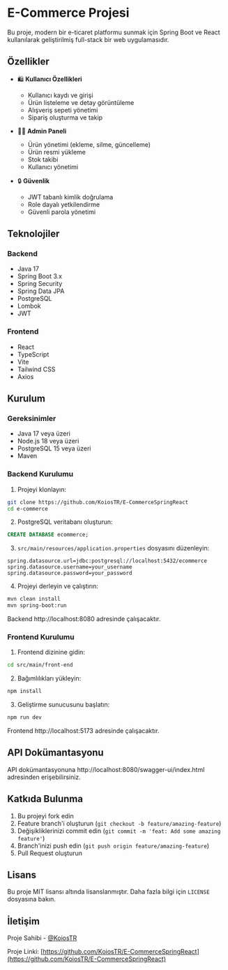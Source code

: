 # E-Commerce Projesi

Bu proje, modern bir e-ticaret platformu sunmak için Spring Boot ve React kullanılarak geliştirilmiş full-stack bir web uygulamasıdır.

## Özellikler

- 🛍️ **Kullanıcı Özellikleri**
  - Kullanıcı kaydı ve girişi
  - Ürün listeleme ve detay görüntüleme
  - Alışveriş sepeti yönetimi
  - Sipariş oluşturma ve takip

- 👨‍💼 **Admin Paneli**
  - Ürün yönetimi (ekleme, silme, güncelleme)
  - Ürün resmi yükleme
  - Stok takibi
  - Kullanıcı yönetimi

- 🔒 **Güvenlik**
  - JWT tabanlı kimlik doğrulama
  - Role dayalı yetkilendirme
  - Güvenli parola yönetimi

## Teknolojiler

### Backend
- Java 17
- Spring Boot 3.x
- Spring Security
- Spring Data JPA
- PostgreSQL
- Lombok
- JWT

### Frontend
- React
- TypeScript
- Vite
- Tailwind CSS
- Axios

## Kurulum

### Gereksinimler
- Java 17 veya üzeri
- Node.js 18 veya üzeri
- PostgreSQL 15 veya üzeri
- Maven

### Backend Kurulumu

1. Projeyi klonlayın:
```bash
git clone https://github.com/KoiosTR/E-CommerceSpringReact
cd e-commerce
```

2. PostgreSQL veritabanı oluşturun:
```sql
CREATE DATABASE ecommerce;
```

3. `src/main/resources/application.properties` dosyasını düzenleyin:
```properties
spring.datasource.url=jdbc:postgresql://localhost:5432/ecommerce
spring.datasource.username=your_username
spring.datasource.password=your_password
```

4. Projeyi derleyin ve çalıştırın:
```bash
mvn clean install
mvn spring-boot:run
```

Backend http://localhost:8080 adresinde çalışacaktır.

### Frontend Kurulumu

1. Frontend dizinine gidin:
```bash
cd src/main/front-end
```

2. Bağımlılıkları yükleyin:
```bash
npm install
```

3. Geliştirme sunucusunu başlatın:
```bash
npm run dev
```

Frontend http://localhost:5173 adresinde çalışacaktır.

## API Dokümantasyonu

API dokümantasyonuna http://localhost:8080/swagger-ui/index.html adresinden erişebilirsiniz.

## Katkıda Bulunma

1. Bu projeyi fork edin
2. Feature branch'i oluşturun (`git checkout -b feature/amazing-feature`)
3. Değişikliklerinizi commit edin (`git commit -m 'feat: Add some amazing feature'`)
4. Branch'inizi push edin (`git push origin feature/amazing-feature`)
5. Pull Request oluşturun

## Lisans

Bu proje MIT lisansı altında lisanslanmıştır. Daha fazla bilgi için `LICENSE` dosyasına bakın.

## İletişim

Proje Sahibi - [@KoiosTR](https://github.com/KoiosTR)

Proje Linki: [https://github.com/KoiosTR/E-CommerceSpringReact](https://github.com/KoiosTR/E-CommerceSpringReact) 